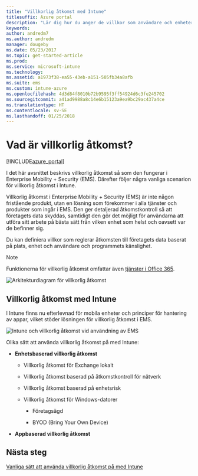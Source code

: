 ```yaml
---
title: "Villkorlig åtkomst med Intune"
titlesuffix: Azure portal
description: "Lär dig hur du anger de villkor som användare och enheter måste uppfylla för att få åtkomst till företagets resurser i Microsoft Intune.\""
keywords: 
author: andredm7
ms.author: andredm
manager: dougeby
ms.date: 05/23/2017
ms.topic: get-started-article
ms.prod: 
ms.service: microsoft-intune
ms.technology: 
ms.assetid: a1973f38-ea55-43eb-a151-505fb34a8afb
ms.suite: ems
ms.custom: intune-azure
ms.openlocfilehash: 4d3d84f8010b72b9595f3ff54924d6c3fe245702
ms.sourcegitcommit: a41ad9988a8c14e6b15123a9ea9bc29ac437a4ce
ms.translationtype: HT
ms.contentlocale: sv-SE
ms.lasthandoff: 01/25/2018
---
```

# <a name="whats-conditional-access"></a>Vad är villkorlig åtkomst?

[!INCLUDE[azure_portal](./includes/azure_portal.md)]

I det här avsnittet beskrivs villkorlig åtkomst så som den fungerar i Enterprise Mobility + Security (EMS). Därefter följer några vanliga scenarion för villkorlig åtkomst i Intune.

Villkorlig åtkomst i Enterprise Mobility + Security (EMS) är inte någon fristående produkt, utan en lösning som förekommer i alla tjänster och produkter som ingår i EMS. Den ger detaljerad åtkomstkontroll så att företagets data skyddas, samtidigt den gör det möjligt för användarna att utföra sitt arbete på bästa sätt från vilken enhet som helst och oavsett var de befinner sig.

Du kan definiera villkor som reglerar åtkomsten till företagets data baserat på plats, enhet och användare och programmets känslighet.

> [!NOTE] 
> Funktionerna för villkorlig åtkomst omfattar även [tjänster i Office 365](https://blogs.technet.microsoft.com/wbaer/2017/02/17/conditional-access-policies-with-sharepoint-online-and-onedrive-for-business/).

![Arkitekturdiagram för villkorlig åtkomst](./media/ca-diagram-1.png)

## <a name="conditional-access-with-intune"></a>Villkorlig åtkomst med Intune

I Intune finns nu efterlevnad för mobila enheter och principer för hantering av appar, vilket stöder lösningen för villkorlig åtkomst i EMS.

![Intune och villkorlig åtkomst vid användning av EMS](./media/intune-with-ca-1.png)

Olika sätt att använda villkorlig åtkomst på med Intune:

-   **Enhetsbaserad villkorlig åtkomst**

    -   Villkorlig åtkomst för Exchange lokalt

    -   Villkorlig åtkomst baserad på åtkomstkontroll för nätverk

    -   Villkorlig åtkomst baserad på enhetsrisk

    -   Villkorlig åtkomst för Windows-datorer

        -   Företagsägd

        -   BYOD (Bring Your Own Device)

-   **Appbaserad villkorlig åtkomst**

## <a name="next-steps"></a>Nästa steg

[Vanliga sätt att använda villkorlig åtkomst på med Intune](conditional-access-intune-common-ways-use.md)
